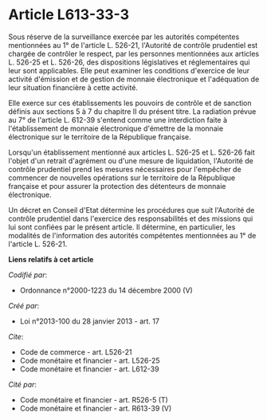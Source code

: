 # Article L613-33-3

Sous réserve de la surveillance exercée par les autorités compétentes mentionnées au 1° de l'article L. 526-21, l'Autorité de
contrôle prudentiel est chargée de contrôler le respect, par les personnes mentionnées aux articles L. 526-25 et L. 526-26,
des dispositions législatives et réglementaires qui leur sont applicables. Elle peut examiner les conditions d'exercice de
leur activité d'émission et de gestion de monnaie électronique et l'adéquation de leur situation financière à cette
activité. 

Elle exerce sur ces établissements les pouvoirs de contrôle et de sanction définis aux sections 5 à 7 du chapitre II du
présent titre. La radiation prévue au 7° de l'article L. 612-39 s'entend comme une interdiction faite à l'établissement de
monnaie électronique d'émettre de la monnaie électronique sur le territoire de la République française. 

Lorsqu'un établissement mentionné aux articles L. 526-25 et L. 526-26 fait l'objet d'un retrait d'agrément ou d'une mesure de
liquidation, l'Autorité de contrôle prudentiel prend les mesures nécessaires pour l'empêcher de commencer de nouvelles
opérations sur le territoire de la République française et pour assurer la protection des détenteurs de monnaie
électronique. 

Un décret en Conseil d'Etat détermine les procédures que suit l'Autorité de contrôle prudentiel dans l'exercice des
responsabilités et des missions qui lui sont confiées par le présent article. Il détermine, en particulier, les modalités de
l'information des autorités compétentes mentionnées au 1° de l'article L. 526-21.

**Liens relatifs à cet article**

_Codifié par_:

  - Ordonnance n°2000-1223 du 14 décembre 2000 (V)

_Créé par_:

  - Loi n°2013-100 du 28 janvier 2013 - art. 17

_Cite_:

  - Code de commerce - art. L526-21
  - Code monétaire et financier - art. L526-25
  - Code monétaire et financier - art. L612-39

_Cité par_:

  - Code monétaire et financier - art. R526-5 (T)
  - Code monétaire et financier - art. R613-39 (V)
